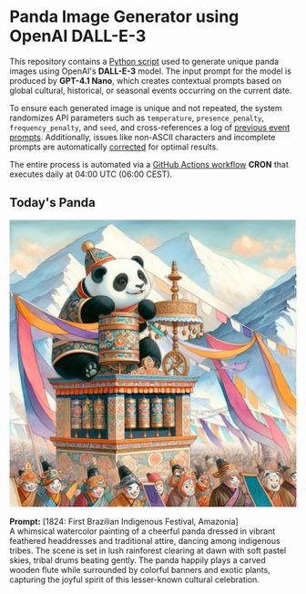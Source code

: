 # Panda Image Generator using OpenAI DALL-E-3

This repository contains a [Python script](src/daily_panda_image/generators/image_generator.py) used to generate unique panda images using OpenAI's **DALL-E-3** model. 
The input prompt for the model is produced by **GPT-4.1 Nano**, which creates contextual prompts based on global cultural, historical, or seasonal events occurring on the current date.

To ensure each generated image is unique and not repeated, the system randomizes API parameters such as `temperature`, `presence_penalty`, `frequency_penalty`, and `seed`, and cross-references a log of [previous event prompts](src/daily_panda_image/generators/prompt_generator.py). Additionally, issues like non-ASCII characters and incomplete prompts are automatically [corrected](src/daily_panda_image/utils/text_processor.py) for optimal results.

The entire process is automated via a [GitHub Actions workflow](.github/workflows/image_publisher.yml) **CRON** that executes daily at 04:00 UTC (06:00 CEST).


## Today's Panda
![screenshot](images/panda_current.png)

**Prompt:** [1824: First Brazilian Indigenous Festival, Amazonia]  
A whimsical watercolor painting of a cheerful panda dressed in vibrant feathered headdresses and traditional attire, dancing among indigenous tribes. The scene is set in lush rainforest clearing at dawn with soft pastel skies, tribal drums beating gently. The panda happily plays a carved wooden flute while surrounded by colorful banners and exotic plants, capturing the joyful spirit of this lesser-known cultural celebration.
